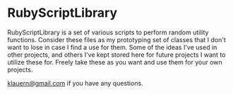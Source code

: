 RubyScriptLibrary
=================

RubyScriptLibrary is a set of various scripts to perform random utility functions.  Consider these files as my prototyping set of classes that I don't want to lose in case I find a use for them.  Some of the ideas I've used in other projects, and others I've kept stored here for future projects I want to utilize these for.  Freely take these as you want and use them for your own projects.

<klauern@gmail.com> if you have any questions.


